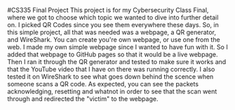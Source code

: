 #CS335 Final Project
  This project is for my Cybersecurity Class Final, where we got to choose which topic we wanted to dive into further detail on. I picked QR Codes since you see them everywhere these days. So, in this simple project, all that was needed was a webpage, a QR generator, and WireShark. You can create you're own webpage, or use one from the web. I made my own simple webpage since I wanted to have fun with it. So I added that webpage to GitHub pages so that it would be a live webpage. Then I ran it through the QR generator and tested to make sure it works and that the YouTube video that I have on there was running correctly. I also tested it on WireShark to see what goes down behind the scence when someone scans a QR code. As expected, you can see the packets acknowledging, resetting and whatnot in order to see that the scan went through and redirected the "victim" to the webpage.
